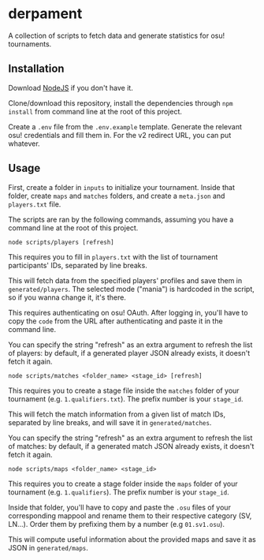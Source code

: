 # derpament

A collection of scripts to fetch data and generate statistics for osu! tournaments.

## Installation

Download [NodeJS](https://nodejs.org/en/download/) if you don't have it.

Clone/download this repository, install the dependencies through `npm install` from command line at the root of this project.

Create a `.env` file from the `.env.example` template. Generate the relevant osu! credentials and fill them in.
For the v2 redirect URL, you can put whatever.

## Usage

First, create a folder in `inputs` to initialize your tournament. Inside that folder, create `maps` and `matches` folders,
and create a `meta.json` and `players.txt` file.

The scripts are ran by the following commands, assuming you have a command line at the root of this project.

```
node scripts/players [refresh]
```

This requires you to fill in `players.txt` with the list of tournament participants' IDs, separated by line breaks.

This will fetch data from the specified players' profiles and save them in `generated/players`.
The selected mode ("mania") is hardcoded in the script, so if you wanna change it, it's there.

This requires authenticating on osu! OAuth. After logging in, you'll have to copy the `code` from the URL after authenticating
and paste it in the command line.

You can specify the string "refresh" as an extra argument to refresh the list of players: by default, if a generated player JSON
already exists, it doesn't fetch it again.

```
node scripts/matches <folder_name> <stage_id> [refresh]
```

This requires you to create a stage file inside the `matches` folder of your tournament (e.g. `1.qualifiers.txt`).
The prefix number is your `stage_id`.

This will fetch the match information from a given list of match IDs, separated by line breaks, and will save it in `generated/matches`.

You can specify the string "refresh" as an extra argument to refresh the list of matches: by default, if a generated match JSON
already exists, it doesn't fetch it again.

```
node scripts/maps <folder_name> <stage_id>
```

This requires you to create a stage folder inside the `maps` folder of your tournament (e.g. `1.qualifiers`).
The prefix number is your `stage_id`.

Inside that folder, you'll have to copy and paste the `.osu` files of your corresponding mappool and rename them to their respective category (SV, LN...).
Order them by prefixing them by a number (e.g `01.sv1.osu`).

This will compute useful information about the provided maps and save it as JSON in `generated/maps`.
